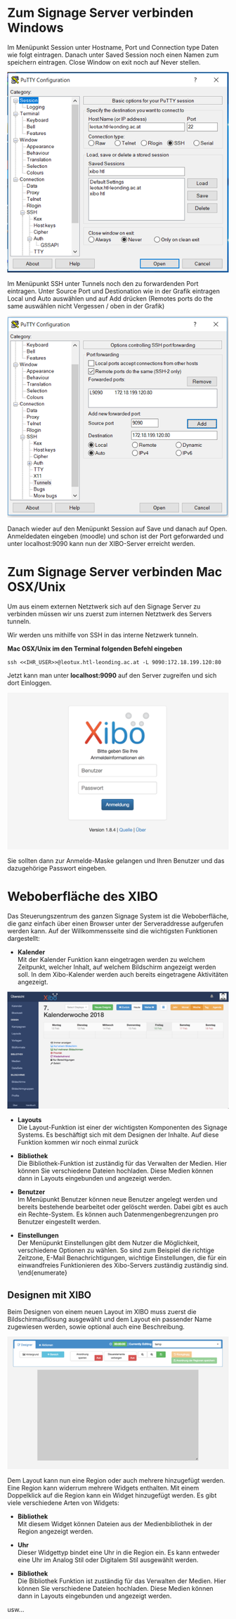 # Zum Signage Server verbinden Windows

Im Menüpunkt Session unter Hostname, Port und Connection type Daten wie folgt eintragen. Danach unter  Saved Session noch einen Namen zum speichern eintragen. Close Window on exit noch auf Never stellen.

![01_putty](./images\HowToXibo/01_putty.PNG)





Im Menüpunkt SSH unter Tunnels noch den zu forwardenden Port eintragen. Unter Source Port und Destionation wie in der Grafik eintragen Local und Auto auswählen und auf Add drücken (Remotes ports do the same auswählen nicht Vergessen / oben in der Grafik)

![04_putty](./images\HowToXibo/04_putty.PNG)





Danach wieder auf den Menüpunkt Session auf Save und danach auf Open. Anmeldedaten eingeben (moodle) und schon ist der Port geforwarded und unter localhost:9090 kann nun der XIBO-Server erreicht werden.
# Zum Signage Server verbinden Mac OSX/Unix

Um aus einem externen Netztwerk sich auf den Signage Server zu verbinden müssen wir uns zuerst zum internen Netztwerk des Servers tunneln.

Wir werden uns mithilfe von SSH in das interne Netzwerk tunneln.

<b>Mac OSX/Unix im den Terminal folgenden Befehl eingeben</b>

```
ssh <<IHR_USER>>@leotux.htl-leonding.ac.at -L 9090:172.18.199.120:80
```

Jetzt kann man unter <b>localhost:9090</b> auf den Server zugreifen und sich dort Einloggen.

![login](./images\HowToXibo/login.png)

Sie sollten dann zur Anmelde-Maske gelangen und Ihren Benutzer und das dazugehörige Passwort eingeben.

# Weboberfläche des XIBO
Das Steuerungszentrum des ganzen Signage System ist die Weboberfläche, die ganz einfach über einen Browser unter der Serveraddresse aufgerufen werden kann. Auf der Willkommensseite sind die wichtigsten Funktionen dargestellt:


* <b>Kalender</b><br>
Mit der Kalender Funktion kann eingetragen werden zu welchem Zeitpunkt, welcher Inhalt, auf welchem Bildschirm angezeigt werden soll. In dem Xibo-Kalender werden auch bereits eingetragene Aktivitäten angezeigt.

![](./images\HowToXibo/xibo-basics-calendar.png)


* <b>Layouts</b><br>
Die Layout-Funktion ist einer der wichtigsten Komponenten des Signage Systems. Es beschäftigt sich mit dem Designen der Inhalte. Auf diese Funktion kommen wir noch einmal zurück
	
* <b>Bibliothek</b><br>
Die Bibliothek-Funktion ist zuständig für das Verwalten der Medien. Hier können Sie verschiedene Dateien hochladen.  Diese Medien können dann in Layouts eingebunden und angezeigt werden.
	
* <b>Benutzer</b><br>
	Im Menüpunkt Benutzer können neue Benutzer angelegt werden und bereits bestehende bearbeitet oder gelöscht werden. Dabei gibt es auch ein Rechte-System. Es können auch Datenmengenbegrenzungen pro Benutzer eingestellt werden.
	
* <b>Einstellungen</b><br>
	Der Menüpunkt Einstellungen gibt dem Nutzer die Möglichkeit, verschiedene Optionen zu wählen. So sind zum Beispiel die richtige Zeitzone, E-Mail Benachrichtigungen, wichtige Einstellungen, die für ein einwandfreies Funktionieren des Xibo-Servers zuständig zuständig sind.
\end{enumerate}

## Designen mit XIBO
Beim Designen von einem neuen Layout im XIBO muss zuerst die Bildschirmauflösung ausgewählt und dem Layout ein passender Name zugewiesen werden, sowie optional auch eine Beschreibung. 

![](./images\HowToXibo/xibo-basics-designer.png)	

Dem Layout kann nun eine Region oder auch mehrere  hinzugefügt werden. Eine Region kann widerrum mehrere Widgets enthalten. Mit einem Doppelklick auf die Region kann ein Widget hinzugefügt werden. Es gibt viele verschiedene Arten von Widgets:

* <b>Bibliothek</b><br>
Mit diesem Widget können Dateien aus der Medienbibliothek in der Region angezeigt werden.
	
* <b>Uhr</b><br>
Dieser Widgettyp bindet eine Uhr in die Region ein. Es kann entweder eine Uhr im Analog Stil oder Digitalem Stil ausgewählt werden.
	
* <b>Bibliothek</b><br>
	Die Bibliothek Funktion ist zuständig für das Verwalten der Medien. Hier können Sie verschiedene Dateien hochladen.  Diese Medien können dann in Layouts eingebunden und angezeigt werden.

usw...


